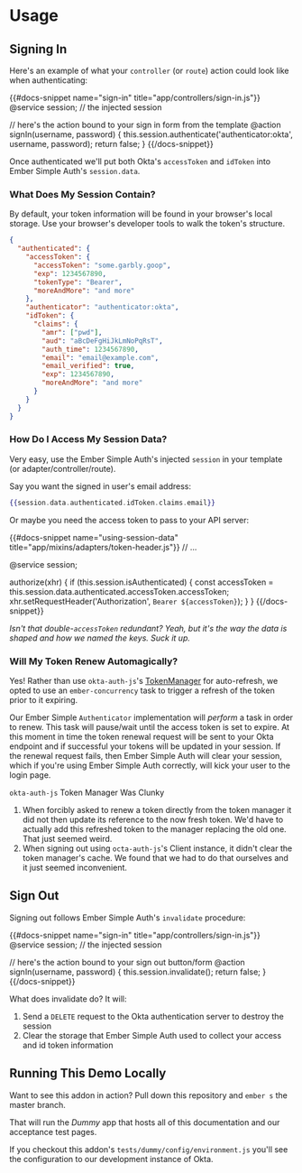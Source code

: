 # Usage

## Signing In

Here's an example of what your `controller` (or `route`) action could look like
when authenticating:

{{#docs-snippet name="sign-in" title="app/controllers/sign-in.js"}}
  @service session; // the injected session
  
  // here's the action bound to your sign in form from the template
  @action signIn(username, password) {
    this.session.authenticate('authenticator:okta', username, password);
    return false;
  }
{{/docs-snippet}}

Once authenticated we'll put both Okta's `accessToken` and `idToken` into Ember
Simple Auth's `session.data`.

### What Does My Session Contain?

By default, your token information will be found in your browser's local storage.  Use your
browser's developer tools to walk the token's structure.

```json
{
  "authenticated": {
    "accessToken": {
      "accessToken": "some.garbly.goop",
      "exp": 1234567890,
      "tokenType": "Bearer",
      "moreAndMore": "and more"
    },
    "authenticator": "authenticator:okta",
    "idToken": {
      "claims": {
        "amr": ["pwd"],
        "aud": "aBcDeFgHiJkLmNoPqRsT",
        "auth_time": 1234567890,
        "email": "email@example.com",
        "email_verified": true,
        "exp": 1234567890,
        "moreAndMore": "and more"
      }
    }  
  }
}

```

### How Do I Access My Session Data?

Very easy, use the Ember Simple Auth's injected `session` in your 
template (or adapter/controller/route).

Say you want the signed in user's email address:

```handlebars
{{session.data.authenticated.idToken.claims.email}}
```

Or maybe you need the access token to pass to your API server:

{{#docs-snippet name="using-session-data" title="app/mixins/adapters/token-header.js"}}
  // ...
  
  @service session;

  authorize(xhr) {
    if (this.session.isAuthenticated) {
      const accessToken = this.session.data.authenticated.accessToken.accessToken;
      xhr.setRequestHeader('Authorization', `Bearer ${accessToken}`);
    }
  }
{{/docs-snippet}}

_Isn't that double-`accessToken` redundant?  Yeah, but it's the way the data is shaped and 
how we named the keys.  Suck it up._

### Will My Token Renew Automagically?

Yes!  Rather than use `okta-auth-js`'s [TokenManager](https://github.com/okta/okta-auth-js#tokenmanager) 
for auto-refresh, we opted to use an `ember-concurrency` task to trigger a refresh of 
the token prior to it expiring.

Our Ember Simple `Authenticator` implementation will _perform_ a task
in order to renew.  This task will pause/wait until the access token is set to expire.  At 
this moment in time the token renewal request will be sent to your Okta endpoint 
and if successful your tokens will be updated in your session.  If the renewal 
request fails, then Ember Simple Auth will clear your session, which if you're using 
Ember Simple Auth correctly, will kick your user to the login page.   

<div class="docs-bg-grey-lightest docs-border-l-4 docs-border-grey docs-text-grey-darker docs-p-4" role="alert">
  <p class="docs-font-bold"><code>okta-auth-js</code> Token Manager Was Clunky</p>
  <ol>
    <li>
      When forcibly asked to renew a token directly from the token manager it
      did not then update its reference to the now fresh token.  We'd
      have to actually add this refreshed token to the manager replacing the old one.
      That just seemed weird.
    </li>
    <li>
      When signing out using <code>octa-auth-js</code>'s Client instance, it didn't clear
      the token manager's cache.  We found that we had to do that ourselves and it
      just seemed inconvenient.
    </li>
  </ol>
</div>


## Sign Out

Signing out follows Ember Simple Auth's `invalidate` procedure:

{{#docs-snippet name="sign-in" title="app/controllers/sign-in.js"}}
  @service session; // the injected session
  
  // here's the action bound to your sign out button/form
  @action signIn(username, password) {
    this.session.invalidate();
    return false;
  }
{{/docs-snippet}}

What does invalidate do?  It will:

1. Send a `DELETE` request to the Okta authentication server
to destroy the session 
1. Clear the storage that Ember Simple Auth used to collect 
your access and id token information

## Running This Demo Locally

Want to see this addon in action?  Pull down this repository and `ember s` the master branch.

That will run the _Dummy_ app that hosts all of this documentation and our acceptance
test pages.

If you checkout this addon's `tests/dummy/config/environment.js` you'll see the
configuration to our development instance of Okta.
